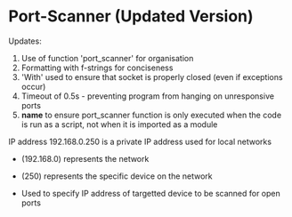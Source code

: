 # Port-Scanner (Updated Version)

Updates:
1. Use of function 'port_scanner' for organisation
2. Formatting with f-strings for conciseness
3. 'With' used to ensure that socket is properly closed (even if exceptions occur)
4. Timeout of 0.5s - preventing program from hanging on unresponsive ports
5. __name__ to ensure port_scanner function is only executed when the code is run as a script, not when it is imported as a module


IP address 192.168.0.250 is a private IP address used for local networks
- (192.168.0) represents the network
- (250) represents the specific device on the network

- Used to specify IP address of targetted device to be scanned for open ports
